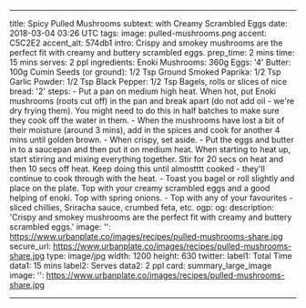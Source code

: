 ---

title: Spicy Pulled Mushrooms
subtext: with Creamy Scrambled Eggs
date: 2018-03-04 03:26 UTC
tags:
image: pulled-mushrooms.png
accent: C5C2E2
accent_alt: 574db1
intro: Crispy and smokey mushrooms are the perfect fit with creamy and buttery scrambled eggs.
prep_time: 2 mins
time: 15 mins
serves: 2 ppl
ingredients:
    Enoki Mushrooms: 360g
    Eggs: '4'
    Butter: 100g
    Cumin Seeds (or ground): 1/2 Tsp
    Ground Smoked Paprika: 1/2 Tsp
    Garlic Powder: 1/2 Tsp
    Black Pepper: 1/2 Tsp
    Bagels, rolls or slices of nice bread: '2'
steps:
    - Put a pan on medium high heat. When hot, put Enoki mushrooms (roots cut off) in the pan and break apart (do not add oil - we're dry frying them). You might need to do this in half batches to make sure they cook off the water in them.
    - When the mushrooms have lost a bit of their moisture (around 3 mins), add in the spices and cook for another 4 mins until golden brown.
    - When crispy, set aside.
    - Put the eggs and butter in to a saucepan and then put it on medium heat. When starting to heat up, start stirring and mixing everything together. Stir for 20 secs on heat and then 10 secs off heat. Keep doing this until almostttt cooked - they'll continue to cook through with the heat.
    - Toast you bagel or roll slightly and place on the plate. Top with your creamy scrambled eggs and a good helping of enoki. Top with spring onions.
    - Top with any of your favourites - sliced chillies, Sriracha sauce, crumbed feta, etc.
ogp:
    og:
        description: 'Crispy and smokey mushrooms are the perfect fit with creamy and buttery scrambled eggs.'
        image:
            '': https://www.urbanplate.co/images/recipes/pulled-mushrooms-share.jpg
            secure_url: https://www.urbanplate.co/images/recipes/pulled-mushrooms-share.jpg
            type: image/jpg
            width: 1200
            height: 630
    twitter:
        label1: Total Time
        data1: 15 mins
        label2: Serves
        data2: 2 ppl
        card: summary_large_image
        image:
            '': https://www.urbanplate.co/images/recipes/pulled-mushrooms-share.jpg

---
